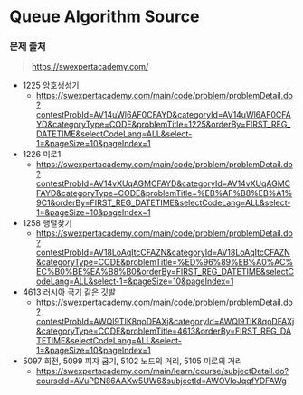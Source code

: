 # Queue Algorithm Source

### 문제 출처

> https://swexpertacademy.com/



* 1225 암호생성기
  * https://swexpertacademy.com/main/code/problem/problemDetail.do?contestProbId=AV14uWl6AF0CFAYD&categoryId=AV14uWl6AF0CFAYD&categoryType=CODE&problemTitle=1225&orderBy=FIRST_REG_DATETIME&selectCodeLang=ALL&select-1=&pageSize=10&pageIndex=1
* 1226 미로1
  * https://swexpertacademy.com/main/code/problem/problemDetail.do?contestProbId=AV14vXUqAGMCFAYD&categoryId=AV14vXUqAGMCFAYD&categoryType=CODE&problemTitle=%EB%AF%B8%EB%A1%9C1&orderBy=FIRST_REG_DATETIME&selectCodeLang=ALL&select-1=&pageSize=10&pageIndex=1
* 1258 행렬찾기
  * https://swexpertacademy.com/main/code/problem/problemDetail.do?contestProbId=AV18LoAqItcCFAZN&categoryId=AV18LoAqItcCFAZN&categoryType=CODE&problemTitle=%ED%96%89%EB%A0%AC%EC%B0%BE%EA%B8%B0&orderBy=FIRST_REG_DATETIME&selectCodeLang=ALL&select-1=&pageSize=10&pageIndex=1
* 4613 러시아 국기 같은 깃발
  * https://swexpertacademy.com/main/code/problem/problemDetail.do?contestProbId=AWQl9TIK8qoDFAXj&categoryId=AWQl9TIK8qoDFAXj&categoryType=CODE&problemTitle=4613&orderBy=FIRST_REG_DATETIME&selectCodeLang=ALL&select-1=&pageSize=10&pageIndex=1
* 5097 회전, 5099 피자 굽기, 5102 노드의 거리, 5105 미로의 거리
  * https://swexpertacademy.com/main/learn/course/subjectDetail.do?courseId=AVuPDN86AAXw5UW6&subjectId=AWOVIoJqqfYDFAWg
